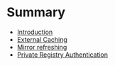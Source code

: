 # Summary

- [Introduction](./introduction.md)
- [External Caching](./external-caching.md)
- [Mirror refreshing](./mirror-refreshing.md)
- [Private Registry Authentication](./private-registry-authentication.md)
